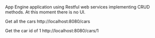 App Engine application using Restful web services implementing CRUD methods.
At this moment there is no UI.

Get all the cars
http://localhost:8080/cars

Get the car id of 1
http://localhost:8080/cars/1